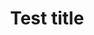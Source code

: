 ---
layout: image
categories: images
nav: false
image: "IMG_0245-3"
image-alt: "Test alt"
title: Test title
---